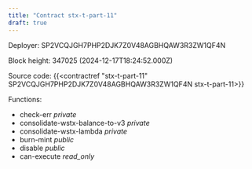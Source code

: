```yaml
---
title: "Contract stx-t-part-11"
draft: true
---
```

Deployer: SP2VCQJGH7PHP2DJK7Z0V48AGBHQAW3R3ZW1QF4N


 



Block height: 347025 (2024-12-17T18:24:52.000Z)

Source code: {{<contractref "stx-t-part-11" SP2VCQJGH7PHP2DJK7Z0V48AGBHQAW3R3ZW1QF4N stx-t-part-11>}}

Functions:

* check-err _private_
* consolidate-wstx-balance-to-v3 _private_
* consolidate-wstx-lambda _private_
* burn-mint _public_
* disable _public_
* can-execute _read_only_
